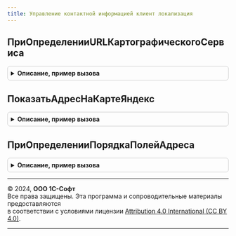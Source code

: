 ```yaml
---
title: Управление контактной информацией клиент локализация
---
```



## ПриОпределенииURLКартографическогоСервиса
<details style="margin: 1em 0; padding: 0.5em; border: 1px solid #ccc; border-radius: 6px;">

<summary style="font-weight: bold; cursor: pointer;">Описание, пример вызова</summary>

```bsl

// При определении адрес ресурса(URL) картографического сервиса.
//
// Параметры:
//  ИмяКартографическогоСервиса - Строка - Имя картографического сервиса;
//  АдресРесурса - Строка - адрес ресурса в интернете, ведущий на картографический сайт. В АдресРесурса необходимо обязательно
//          указать параметр %1, куда будет подставлен искомый адрес для отображения на карте.
//          Например: https://www.openstreetmap.org/search?query=%1.
//
Процедура ПриОпределенииURLКартографическогоСервиса(ИмяКартографическогоСервиса, АдресРесурса) Экспорт
```

Пример вызова
```bsl
УправлениеКонтактнойИнформациейКлиентЛокализация.ПриОпределенииURLКартографическогоСервиса(ИмяКартографическогоСервиса, АдресРесурса) 
```
</details>

## ПоказатьАдресНаКартеЯндекс
<details style="margin: 1em 0; padding: 0.5em; border: 1px solid #ccc; border-radius: 6px;">

<summary style="font-weight: bold; cursor: pointer;">Описание, пример вызова</summary>

```bsl

// Показать адрес на карте Яндекс.
//
// Параметры:
//  КонтактнаяИнформация - см. УправлениеКонтактнойИнформациейКлиент.ПараметрКонтактнаяИнформацияДляВыполненияКоманд
//  ДополнительныеПараметры - см. УправлениеКонтактнойИнформациейКлиент.ДополнительныеПараметрыДляВыполненияКоманд
//
Процедура ПоказатьАдресНаКартеЯндекс(КонтактнаяИнформация, ДополнительныеПараметры) Экспорт
```

Пример вызова
```bsl
УправлениеКонтактнойИнформациейКлиентЛокализация.ПоказатьАдресНаКартеЯндекс(КонтактнаяИнформация, ДополнительныеПараметры) 
```
</details>

## ПриОпределенииПорядкаПолейАдреса
<details style="margin: 1em 0; padding: 0.5em; border: 1px solid #ccc; border-radius: 6px;">

<summary style="font-weight: bold; cursor: pointer;">Описание, пример вызова</summary>

```bsl

// Определяет очередность полей в представлении адреса.
// Вызывается только в международной поставке.
//
// Параметры:
//  ПорядокПолей - Массив - набор полей в нужном порядке. Например, "area", "ZIPcode", "city".
//  Страна - СправочникСсылка.СтраныМира - ссылка на справочник стран мира
//  ВключатьСтрануВПредставление - Булево - Истина, если в настройках вида контактной информации установлен признак
//                                           включения страны в представление адреса.
//
Процедура ПриОпределенииПорядкаПолейАдреса(ПорядокПолей, Страна, ВключатьСтрануВПредставление) Экспорт
```

Пример вызова
```bsl
УправлениеКонтактнойИнформациейКлиентЛокализация.ПриОпределенииПорядкаПолейАдреса(ПорядокПолей, Страна, ВключатьСтрануВПредставление) 
```
</details>

---

© 2024, **ООО 1С-Софт**  
Все права защищены. Эта программа и сопроводительные материалы предоставляются  
в соответствии с условиями лицензии [Attribution 4.0 International (CC BY 4.0)](https://creativecommons.org/licenses/by/4.0/legalcode).

---
